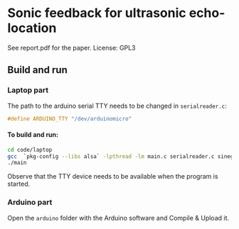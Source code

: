 # Sonic feedback for ultrasonic echo-location
See report.pdf for the paper.
License: GPL3

## Build and run
### Laptop part
The path to the arduino serial TTY needs to be changed in `serialreader.c`:

```c
#define ARDUINO_TTY "/dev/arduinomicro"
```
    
#### To build and run:
```bash
cd code/laptop
gcc  `pkg-config --libs alsa` -lpthread -lm main.c serialreader.c sinegen.c  -std=gnu11 -o main
./main
```
Observe that the TTY device needs to be available when the program is started.

### Arduino part
Open the `arduino` folder with the Arduino software and Compile & Upload it.

